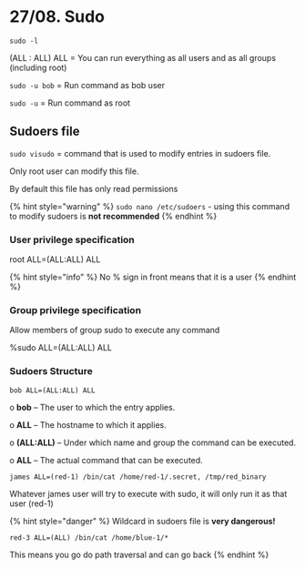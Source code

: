 # 27/08. Sudo

`sudo -l`

(ALL : ALL) ALL = You can run everything as all users and as all groups (including root)

`sudo -u bob` = Run command as bob user

`sudo -u` = Run command as root

## Sudoers file

`sudo visudo` = command that is used to modify entries in sudoers file.&#x20;

Only root user can modify this file.&#x20;

By default this file has only read permissions

{% hint style="warning" %}
`sudo nano /etc/sudoers` - using this command to modify sudoers is **not recommended**
{% endhint %}

### User privilege specification

root ALL=(ALL:ALL) ALL

{% hint style="info" %}
No % sign in front means that it is a user
{% endhint %}

### Group privilege specification

Allow members of group sudo to execute any command

%sudo ALL=(ALL:ALL) ALL

### Sudoers Structure

`bob ALL=(ALL:ALL) ALL`

o **bob** – The user to which the entry applies.&#x20;

o **ALL** – The hostname to which it applies.&#x20;

o **(ALL:ALL)** – Under which name and group the command can be executed.&#x20;

o **ALL** – The actual command that can be executed.



`james ALL=(red-1) /bin/cat /home/red-1/.secret, /tmp/red_binary`

Whatever james user will try to execute with sudo, it will only run it as that user (red-1)



{% hint style="danger" %}
Wildcard in sudoers file is **very dangerous!**

`red-3 ALL=(ALL) /bin/cat /home/blue-1/*`

This means you go do path traversal and can go back
{% endhint %}

